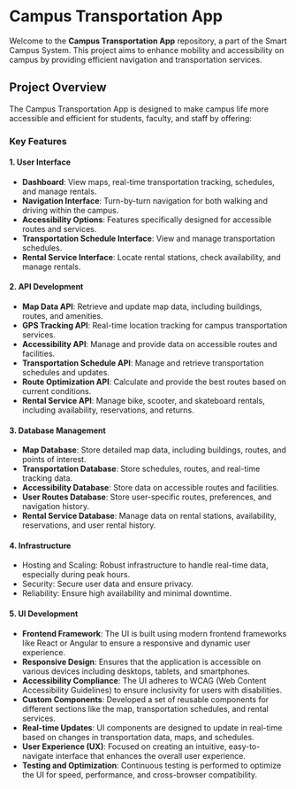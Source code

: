 # Campus Transportation App

Welcome to the **Campus Transportation App** repository, a part of the Smart Campus System. This project aims to enhance mobility and accessibility on campus by providing efficient navigation and transportation services.

## Project Overview

The Campus Transportation App is designed to make campus life more accessible and efficient for students, faculty, and staff by offering:

### Key Features

#### 1. User Interface

- **Dashboard**: View maps, real-time transportation tracking, schedules, and manage rentals.
- **Navigation Interface**: Turn-by-turn navigation for both walking and driving within the campus.
- **Accessibility Options**: Features specifically designed for accessible routes and services.
- **Transportation Schedule Interface**: View and manage transportation schedules.
- **Rental Service Interface**: Locate rental stations, check availability, and manage rentals.

#### 2. API Development

- **Map Data API**: Retrieve and update map data, including buildings, routes, and amenities.
- **GPS Tracking API**: Real-time location tracking for campus transportation services.
- **Accessibility API**: Manage and provide data on accessible routes and facilities.
- **Transportation Schedule API**: Manage and retrieve transportation schedules and updates.
- **Route Optimization API**: Calculate and provide the best routes based on current conditions.
- **Rental Service API**: Manage bike, scooter, and skateboard rentals, including availability, reservations, and returns.

#### 3. Database Management

- **Map Database**: Store detailed map data, including buildings, routes, and points of interest.
- **Transportation Database**: Store schedules, routes, and real-time tracking data.
- **Accessibility Database**: Store data on accessible routes and facilities.
- **User Routes Database**: Store user-specific routes, preferences, and navigation history.
- **Rental Service Database**: Manage data on rental stations, availability, reservations, and user rental history.

#### 4. Infrastructure

- Hosting and Scaling: Robust infrastructure to handle real-time data, especially during peak hours.
- Security: Secure user data and ensure privacy.
- Reliability: Ensure high availability and minimal downtime.

#### 5. UI Development

- **Frontend Framework**: The UI is built using modern frontend frameworks like React or Angular to ensure a responsive and dynamic user experience.
- **Responsive Design**: Ensures that the application is accessible on various devices including desktops, tablets, and smartphones.
- **Accessibility Compliance**: The UI adheres to WCAG (Web Content Accessibility Guidelines) to ensure inclusivity for users with disabilities.
- **Custom Components**: Developed a set of reusable components for different sections like the map, transportation schedules, and rental services.
- **Real-time Updates**: UI components are designed to update in real-time based on changes in transportation data, maps, and schedules.
- **User Experience (UX)**: Focused on creating an intuitive, easy-to-navigate interface that enhances the overall user experience.
- **Testing and Optimization**: Continuous testing is performed to optimize the UI for speed, performance, and cross-browser compatibility.
